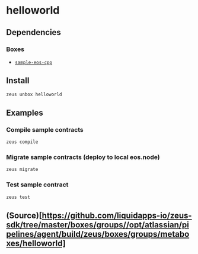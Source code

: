 
helloworld 
====================




## Dependencies
### Boxes
* [`sample-eos-cpp`](sample-eos-cpp.md)




## Install
```bash
zeus unbox helloworld
```
## Examples
### Compile sample contracts 
```bash
zeus compile
```
### Migrate sample contracts (deploy to local eos.node) 
```bash
zeus migrate
```
### Test sample contract 
```bash
zeus test
```





## (Source)[https://github.com/liquidapps-io/zeus-sdk/tree/master/boxes/groups//opt/atlassian/pipelines/agent/build/zeus/boxes/groups/metaboxes/helloworld]
